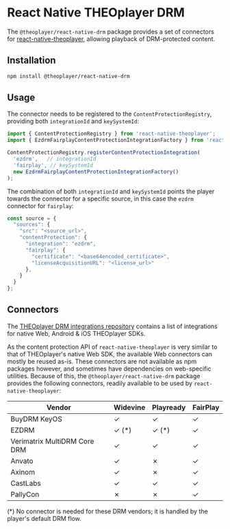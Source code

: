 # React Native THEOplayer DRM

The `@theoplayer/react-native-drm` package provides a set of connectors for [react-native-theoplayer](https://github.com/THEOplayer/react-native-theoplayer),
allowing playback of DRM-protected content.

## Installation

```sh
npm install @theoplayer/react-native-drm
```

## Usage

The connector needs to be registered to the `ContentProtectionRegistry`, providing both
`integrationId` and `keySystemId`:

```typescript
import { ContentProtectionRegistry } from 'react-native-theoplayer';
import { EzdrmFairplayContentProtectionIntegrationFactory } from 'react-native-theoplayer-drm';

ContentProtectionRegistry.registerContentProtectionIntegration(
  'ezdrm',   // integrationId
  'fairplay', // keySystemId
  new EzdrmFairplayContentProtectionIntegrationFactory()
);
```

The combination of both `integrationId` and `keySystemId` points the player towards the connector
for a specific source, in this case the `ezdrm` connector for `fairplay`:

```typescript
const source = {
  "sources": {
    "src": "<source_url>",
    "contentProtection": {
      "integration": "ezdrm",
      "fairplay": {
        "certificate": "<base64encoded_certificate>",
        "licenseAcquisitionURL": "<license_url>"
      },
    }
  }
};
```

## Connectors

The [THEOplayer DRM integrations repository](https://github.com/THEOplayer/samples-drm-integration)
contains a list of integrations for native Web, Android & iOS THEOplayer SDKs.

As the content protection API of `react-native-theoplayer` is very similar to that of
THEOplayer's native Web SDK, the available Web connectors can mostly be reused as-is.
These connectors are not available as npm packages however, and sometimes have dependencies on web-specific
utilities. Because of this, the `@theoplayer/react-native-drm` package provides
the following connectors, readily available to be used by `react-native-theoplayer`:

| Vendor                       | Widevine    | Playready   | FairPlay |
|------------------------------|-------------|-------------|----------|
| BuyDRM KeyOS                 | &check;     | &check;     | &check;  |
| EZDRM                        | &check; (*) | &check; (*) | &check;  |
| Verimatrix MultiDRM Core DRM | &check;     | &check;     | &check;  |
| Anvato                       | &check;     | &cross;     | &check;  |
| Axinom                       | &check;     | &cross;     | &check;  |
| CastLabs                     | &check;     | &check;     | &check;  |
| PallyCon                     | &cross;     | &cross;     | &check;  |

(*) No connector is needed for these DRM vendors; it is handled by the player's default DRM flow.
